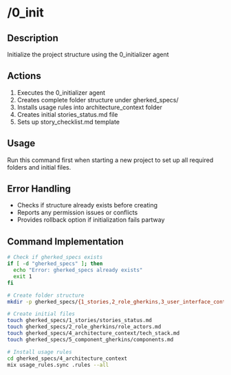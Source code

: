 # /0_init

## Description
Initialize the project structure using the 0_initializer agent

## Actions
1. Executes the 0_initializer agent
2. Creates complete folder structure under gherked_specs/
3. Installs usage rules into architecture_context folder
4. Creates initial stories_status.md file
5. Sets up story_checklist.md template

## Usage
Run this command first when starting a new project to set up all required folders and initial files.

## Error Handling
- Checks if structure already exists before creating
- Reports any permission issues or conflicts
- Provides rollback option if initialization fails partway

## Command Implementation
```bash
# Check if gherked_specs exists
if [ -d "gherked_specs" ]; then
  echo "Error: gherked_specs already exists"
  exit 1
fi

# Create folder structure
mkdir -p gherked_specs/{1_stories,2_role_gherkins,3_user_interface_context,4_architecture_context,5_component_gherkins,6_test_scripts}

# Create initial files
touch gherked_specs/1_stories/stories_status.md
touch gherked_specs/2_role_gherkins/role_actors.md
touch gherked_specs/4_architecture_context/tech_stack.md
touch gherked_specs/5_component_gherkins/components.md

# Install usage rules
cd gherked_specs/4_architecture_context
mix usage_rules.sync .rules --all
```